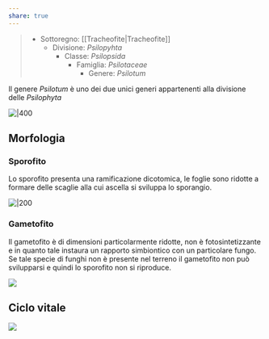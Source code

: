 ```yaml
---
share: true
---
```

> - Sottoregno: [[Tracheofite|Tracheofite]]
> 	- Divisione: *Psilopyhta*
> 		- Classe: *Psilopsida*
> 			- Famiglia: *Psilotaceae*
> 				- Genere: *Psilotum*

Il genere *Psilotum* è uno dei due unici generi appartenenti alla divisione delle *Psilophyta*

![|400](6c9c60650accaf9c8a92c76e41adda8e_MD5%201.png)

## Morfologia
### Sporofito
Lo sporofito presenta una ramificazione dicotomica, le foglie sono ridotte a formare delle scaglie alla cui ascella si sviluppa lo sporangio.

![|200](172f06e0a765be219024c00c92bc0842_MD5%201.png)

### Gametofito
Il gametofito è di dimensioni particolarmente ridotte, non è fotosintetizzante e in quanto tale instaura un rapporto simbiontico con un particolare fungo. Se tale specie di funghi non è presente nel terreno il gametofito non può svilupparsi e quindi lo sporofito non si riproduce.

![](07cbd535bb593ee9b66a9419f3cd981d_MD5%201.png)

## Ciclo vitale
![](4519a073f3080222b0e4ea46bfbf9549_MD5%201.png)